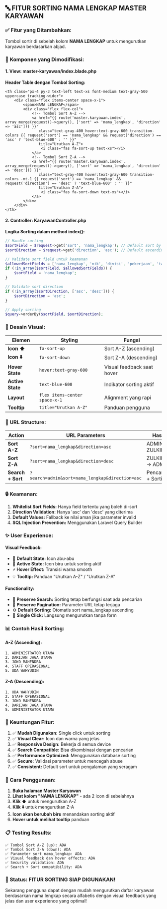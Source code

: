 ## 🔤 FITUR SORTING NAMA LENGKAP MASTER KARYAWAN

### ✅ **Fitur yang Ditambahkan:**

Tombol sortir di sebelah kolom **NAMA LENGKAP** untuk mengurutkan karyawan berdasarkan abjad.

### 🎯 **Komponen yang Dimodifikasi:**

#### 1. **View: master-karyawan/index.blade.php**

**Header Table dengan Tombol Sorting:**

```blade
<th class="px-4 py-3 text-left text-xs font-medium text-gray-500 uppercase tracking-wider">
    <div class="flex items-center space-x-1">
        <span>NAMA LENGKAP</span>
        <div class="flex flex-col">
            <!-- Tombol Sort A-Z -->
            <a href="{{ route('master.karyawan.index', array_merge(request()->query(), ['sort' => 'nama_lengkap', 'direction' => 'asc'])) }}"
               class="text-gray-400 hover:text-gray-600 transition-colors {{ request('sort') == 'nama_lengkap' && request('direction') == 'asc' ? 'text-blue-600' : '' }}"
               title="Urutkan A-Z">
                <i class="fas fa-sort-up text-xs"></i>
            </a>
            <!-- Tombol Sort Z-A -->
            <a href="{{ route('master.karyawan.index', array_merge(request()->query(), ['sort' => 'nama_lengkap', 'direction' => 'desc'])) }}"
               class="text-gray-400 hover:text-gray-600 transition-colors -mt-1 {{ request('sort') == 'nama_lengkap' && request('direction') == 'desc' ? 'text-blue-600' : '' }}"
               title="Urutkan Z-A">
                <i class="fas fa-sort-down text-xs"></i>
            </a>
        </div>
    </div>
</th>
```

#### 2. **Controller: KaryawanController.php**

**Logika Sorting dalam method index():**

```php
// Handle sorting
$sortField = $request->get('sort', 'nama_lengkap'); // Default sort by nama_lengkap
$sortDirection = $request->get('direction', 'asc'); // Default ascending

// Validate sort field untuk keamanan
$allowedSortFields = ['nama_lengkap', 'nik', 'divisi', 'pekerjaan', 'tanggal_masuk'];
if (!in_array($sortField, $allowedSortFields)) {
    $sortField = 'nama_lengkap';
}

// Validate sort direction
if (!in_array($sortDirection, ['asc', 'desc'])) {
    $sortDirection = 'asc';
}

// Apply sorting
$query->orderBy($sortField, $sortDirection);
```

### 🎨 **Desain Visual:**

| **Elemen**       | **Styling**                   | **Fungsi**                 |
| ---------------- | ----------------------------- | -------------------------- |
| **Icon ⬆️**      | `fa-sort-up`                  | Sort A-Z (ascending)       |
| **Icon ⬇️**      | `fa-sort-down`                | Sort Z-A (descending)      |
| **Hover State**  | `hover:text-gray-600`         | Visual feedback saat hover |
| **Active State** | `text-blue-600`               | Indikator sorting aktif    |
| **Layout**       | `flex items-center space-x-1` | Alignment yang rapi        |
| **Tooltip**      | `title="Urutkan A-Z"`         | Panduan pengguna           |

### 🔗 **URL Structure:**

| **Action**        | **URL Parameters**                              | **Hasil**           |
| ----------------- | ----------------------------------------------- | ------------------- |
| **Sort A-Z**      | `?sort=nama_lengkap&direction=asc`              | ADMIN → ZULKIFLI    |
| **Sort Z-A**      | `?sort=nama_lengkap&direction=desc`             | ZULKIFLI → ADMIN    |
| **Search + Sort** | `?search=admin&sort=nama_lengkap&direction=asc` | Pencarian + Sorting |

### 🔒 **Keamanan:**

1. **Whitelist Sort Fields:** Hanya field tertentu yang boleh di-sort
2. **Direction Validation:** Hanya 'asc' dan 'desc' yang diterima
3. **Default Values:** Fallback ke nilai aman jika parameter invalid
4. **SQL Injection Prevention:** Menggunakan Laravel Query Builder

### ✨ **User Experience:**

#### **Visual Feedback:**

-   🔘 **Default State:** Icon abu-abu
-   🔵 **Active State:** Icon biru untuk sorting aktif
-   ⚡ **Hover Effect:** Transisi warna smooth
-   💡 **Tooltip:** Panduan "Urutkan A-Z" / "Urutkan Z-A"

#### **Functionality:**

-   🔄 **Preserve Search:** Sorting tetap berfungsi saat ada pencarian
-   📄 **Preserve Pagination:** Parameter URL tetap terjaga
-   ⚙️ **Default Sorting:** Otomatis sort nama_lengkap ascending
-   🎯 **Single Click:** Langsung mengurutkan tanpa form

### 📊 **Contoh Hasil Sorting:**

#### **A-Z (Ascending):**

```
1. ADMINISTRATOR UTAMA
2. DARIJAN JAGA UTAMA
3. JOKO MAHENDRA
4. STAFF OPERASIONAL
5. UDA WAHYUDIN
```

#### **Z-A (Descending):**

```
1. UDA WAHYUDIN
2. STAFF OPERASIONAL
3. JOKO MAHENDRA
4. DARIJAN JAGA UTAMA
5. ADMINISTRATOR UTAMA
```

### 🎯 **Keuntungan Fitur:**

1. ✅ **Mudah Digunakan:** Single click untuk sorting
2. ✅ **Visual Clear:** Icon dan warna yang jelas
3. ✅ **Responsive Design:** Bekerja di semua device
4. ✅ **Search Compatible:** Bisa dikombinasi dengan pencarian
5. ✅ **Performance Optimized:** Menggunakan database sorting
6. ✅ **Secure:** Validasi parameter untuk mencegah abuse
7. ✅ **Consistent:** Default sort untuk pengalaman yang seragam

### 🚀 **Cara Penggunaan:**

1. **Buka halaman Master Karyawan**
2. **Lihat kolom "NAMA LENGKAP"** - ada 2 icon di sebelahnya
3. **Klik ⬆️** untuk mengurutkan A-Z
4. **Klik ⬇️** untuk mengurutkan Z-A
5. **Icon akan berubah biru** menandakan sorting aktif
6. **Hover untuk melihat tooltip** panduan

### 📋 **Testing Results:**

```
✅ Tombol Sort A-Z (up): ADA
✅ Tombol Sort Z-A (down): ADA
✅ Parameter sort nama_lengkap: ADA
✅ Visual feedback dan hover effects: ADA
✅ Security validation: ADA
✅ Search + Sort compatibility: ADA
```

### 🎉 **Status: FITUR SORTING SIAP DIGUNAKAN!**

Sekarang pengguna dapat dengan mudah mengurutkan daftar karyawan berdasarkan nama lengkap secara alfabetis dengan visual feedback yang jelas dan user experience yang optimal!

